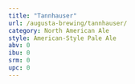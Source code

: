 ```yaml
---
title: "Tannhauser"
url: /augusta-brewing/tannhauser/
category: North American Ale
style: American-Style Pale Ale
abv: 0
ibu: 0
srm: 0
upc: 0
---
```


